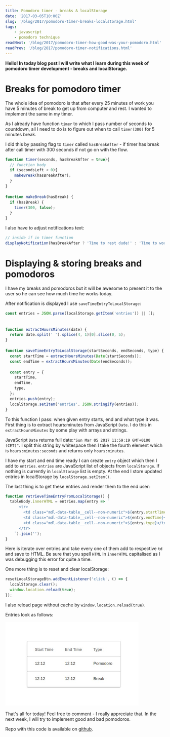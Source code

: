 ```yaml
---
title: Pomodoro timer - breaks & localStorage
date: '2017-03-05T10:00Z'
slug: '/blog/2017/pomodoro-timer-breaks-localstorage.html'
tags: 
    - javascript
    - pomodoro technique
readNext: '/blog/2017/pomodoro-timer-how-good-was-your-pomodoro.html'
readPrev: '/blog/2017/pomodoro-timer-notifications.html'
---
```


**Hello! In today blog post I will write what I learn during this week
of pomodoro timer development - breaks and localStorage.**

Breaks for pomodoro timer
=========================

The whole idea of pomodoro is that after every 25 minutes of work you
have 5 minutes of break to get up from computer and rest. I wanted to
implement the same in my timer.

As I already have function `timer` to which I pass number of seconds to
countdown, all I need to do is to figure out when to call `timer(300)`
for 5 minutes break.

I did this by passing flag to `timer` called `hasBreakAfter` - if timer
has break after call timer with 300 seconds if not go on with the flow.

```javascript
function timer(seconds, hasBreakAfter = true){
  // function body
  if (secondsLeft < 0){
    makeBreak(hasBreakAfter);
  }
}

function makeBreak(hasBreak) {
  if (hasBreak) {
    timer(300, false);
  }
}
```

I also have to adjust notifications text:

```javascript
// inside if in timer function
displayNotification(hasBreakAfter ? 'Time to rest dude!' : 'Time to work dude!');
```

Displaying & storing breaks and pomodoros
=========================================

I have my breaks and pomodoros but it will be awesome to present it to
the user so he can see how much time he works today.

After notification is displayed I use `saveTimeEntryToLocalStorage`:

```javascript
const entries = JSON.parse(localStorage.getItem('entries')) || [];


function extractHoursMinutes(date) {
  return date.split(' ').splice(4, 1)[0].slice(0, 5);
}

function saveTimeEntryToLocalStorage(startSeconds, endSeconds, type) {
  const startTime = extractHoursMinutes(Date(startSeconds));
  const endTime = extractHoursMinutes(Date(endSeconds));

  const entry = {
    startTime,
    endTime,
    type,
  };
  entries.push(entry);
  localStorage.setItem('entries', JSON.stringify(entries));
}
```

To this function I pass: when given entry starts, end and what type it
was. First thing is to extract hours:minutes from JavaScript `Date`. I
do this in `extractHoursMinutes` by some play with arrays and strings.

JavaScript `Date` returns full
date:`"Sun Mar 05 2017 11:59:19 GMT+0100 (CET)"`. I split this string by
whitespace then I take the fourth element which is
`hours:minutes:seconds` and returns only `hours:minutes`.

I have my start and end time ready I can create `entry` object which
then I add to `entries`. `entries` are JavaScript list of objects from
`localStorage`. If nothing is currently in `localStorage` list is empty.
At the end I store updated entries in localStorage by
`localStorage.setItem()`.

The last thing is to get these entries and render them to the end user:

```javascript
function retrieveTimeEntryFromLocalStorage() {
  tableBody.innerHTML = entries.map(entry => `
      <tr>
        <td class="mdl-data-table__cell--non-numeric">${entry.startTime}</td>
        <td class="mdl-data-table__cell--non-numeric">${entry.endTime}</td>
        <td class="mdl-data-table__cell--non-numeric">${entry.type}</td>
      </tr>
    `).join('');
}
```

Here is iterate over entries and take every one of them add to
respective `td` and save to HTML. Be sure that you spell `HTML` in
`innerHTML` capitalised as I was debugging this error for quite a time.

One more thing is to reset and clear localStorage:

```javascript
resetLocalStorageBtn.addEventListener('click', () => {
  localStorage.clear();
  window.location.reload(true);
});
```

I also reload page without cache by `window.location.reload(true)`.

Entries look as follows:

![Storage](./pomodoro_storage.jpg)

That's all for today! Feel free to comment - I really appreciate that.
In the next week, I will try to implement good and bad pomodoros.

Repo with this code is available on
[github](https://github.com/krzysztofzuraw/pomodoro-timer).
